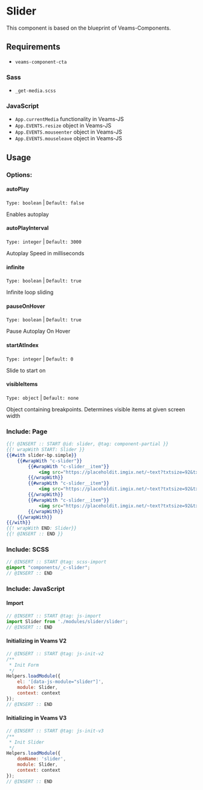# Slider

This component is based on the blueprint of Veams-Components.

## Requirements 
- `veams-component-cta`

### Sass
- `_get-media.scss`

### JavaScript
- `App.currentMedia` functionality in Veams-JS
- `App.EVENTS.resize` object in Veams-JS
- `App.EVENTS.mouseenter` object in Veams-JS
- `App.EVENTS.mouseleave` object in Veams-JS

## Usage

### Options:

#### autoPlay
`Type: boolean` | `Default: false`

Enables autoplay

#### autoPlayInterval
`Type: integer` | `Default: 3000`

Autoplay Speed in milliseconds

#### infinite
`Type: boolean` | `Default: true`

Infinite loop sliding

#### pauseOnHover
`Type: boolean` | `Default: true`

Pause Autoplay On Hover

#### startAtIndex
`Type: integer` | `Default: 0`

Slide to start on

#### visibleItems
`Type: object` | `Default: none`

Object containing breakpoints. Determines visible items at given screen width

### Include: Page

``` hbs
{{! @INSERT :: START @id: slider, @tag: component-partial }}
{{! wrapWith START: Slider }}
{{#with slider-bp.simple}}
	{{#wrapWith "c-slider"}}
		{{#wrapWith "c-slider__item"}}
			<img src="https://placeholdit.imgix.net/~text?txtsize=92&txt=980%C3%97600&w=980&h=600" alt="test">
		{{/wrapWith}}
		{{#wrapWith "c-slider__item"}}
			<img src="https://placeholdit.imgix.net/~text?txtsize=92&txt=980%C3%97600&w=980&h=600" alt="test">
		{{/wrapWith}}
		{{#wrapWith "c-slider__item"}}
			<img src="https://placeholdit.imgix.net/~text?txtsize=92&txt=980%C3%97600&w=980&h=600" alt="test">
		{{/wrapWith}}
	{{/wrapWith}}
{{/with}}
{{! wrapWith END: Slider}}
{{! @INSERT :: END }}
```

### Include: SCSS

``` scss
// @INSERT :: START @tag: scss-import  
@import "components/_c-slider";
// @INSERT :: END
```

### Include: JavaScript

#### Import
``` js
// @INSERT :: START @tag: js-import  
import Slider from './modules/slider/slider';
// @INSERT :: END
```

#### Initializing in Veams V2
``` js
// @INSERT :: START @tag: js-init-v2  
/**
 * Init Form
 */
Helpers.loadModule({
	el: '[data-js-module="slider"]',
	module: Slider,
	context: context
});
// @INSERT :: END
```

#### Initializing in Veams V3
``` js
// @INSERT :: START @tag: js-init-v3   
/**
 * Init Slider
 */
Helpers.loadModule({
	domName: 'slider',
	module: Slider,
	context: context
});
// @INSERT :: END
```
